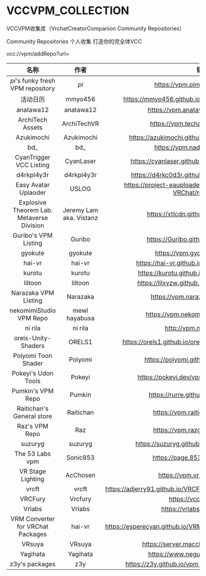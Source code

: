 # VCCVPM_COLLECTION
 VCCVPM收集库（VrchatCreatorCompanion Community Repositories）

Community Repositories
个人收集 打造你的完全体VCC

vcc://vpm/addRepo?url=

| 名称 | 作者 | 链接 | 备注 |
| :---: | :---: | :---: | :---: |
|  _pi_'s funky fresh VPM repository    |  _pi_    | https://vpm.pimaker.at/index.json     |   [ADD](vcc://vpm/addRepo?url=https://vpm.pimaker.at/index.json)     |
|  活动日历    |  mmyo456    | https://mmyo456.github.io/events-calendar/index.json     |   [ADD](vcc://vpm/addRepo?url=https://mmyo456.github.io/events-calendar/index.json)     |
|  anatawa12    |  anatawa12   | https://vpm.anatawa12.com/vpm.json     |   [ADD](vcc://vpm/addRepo?url=https://vpm.anatawa12.com/vpm.json)     |
|  ArchiTech Assets    |  ArchiTechVR    | https://vpm.techanon.dev/index.json     |   [ADD](vcc://vpm/addRepo?url=https://vpm.techanon.dev/index.json)     |
|  Azukimochi    |  Azukimochi    | https://azukimochi.github.io/vpm-repos/index.json     |   [ADD](vcc://vpm/addRepo?url=https://azukimochi.github.io/vpm-repos/index.json)     |
|  bd_    |   bd_   |  https://vpm.nadena.dev/vpm.json    |  [ADD](vcc://vpm/addRepo?url=https://vpm.nadena.dev/vpm.json)    |
|  CyanTrigger VCC Listing    |  CyanLaser    |  https://cyanlaser.github.io/CyanTrigger/index.json    |  [ADD](vcc://vpm/addRepo?url=https://cyanlaser.github.io/CyanTrigger/index.json)    |
|  d4rkpl4y3r    |  d4rkpl4y3r    | https://d4rkc0d3r.github.io/vpm-repos/main.json     |   [ADD](vcc://vpm/addRepo?url=https://d4rkc0d3r.github.io/vpm-repos/main.json)     |
|  Easy Avatar Uplaoder    |  USLOG    | https://project-eauploader.github.io/EAUploader-for-VRChat/registry.json     |   [ADD](vcc://vpm/addRepo?url=https://project-eauploader.github.io/EAUploader-for-VRChat/registry.json)     |
|  Explosive Theorem Lab. Metaverse Division    |  Jeremy Lam aka. Vistanz    | https://xtlcdn.github.io/vpm/index.json     |   [ADD](vcc://vpm/addRepo?url=https://xtlcdn.github.io/vpm/index.json)     |
|  Guribo's VPM Listing    | Guribo   |https://Guribo.github.io/TLP/index.json     |   [ADD](vcc://vpm/addRepo?url=https://Guribo.github.io/TLP/index.json)     |
|  gyokute    | gyokute   |https://vpm.gyoku.tech/vpm.json     |   [ADD](vcc://vpm/addRepo?url=https://vpm.gyoku.tech/vpm.json)     |
|  hai-vr    |  hai-vr   | https://hai-vr.github.io/vpm-listing/index.json     |   [ADD](vcc://vpm/addRepo?url=https://hai-vr.github.io/vpm-listing/index.json)     |
|  kurotu    |  kurotu    | https://kurotu.github.io/vpm-repos/vpm.json     |  [ADD](vcc://vpm/addRepo?url=https://kurotu.github.io/vpm-repos/vpm.json)      |
|  liltoon    |  liltoon    | https://lilxyzw.github.io/vpm-repos/vpm.json     |   [ADD](vcc://vpm/addRepo?url=https://lilxyzw.github.io/vpm-repos/vpm.json)     |
|   Narazaka VPM Listing   |  Narazaka    | https://vpm.narazaka.net/index.json     |    [ADD](vcc://vpm/addRepo?url=https://vpm.narazaka.net/index.json)    |
|  nekomimiStudio VPM Repo    | mewl hayabusa     |  https://vpm.nekomimi.studio/index.json    |   [ADD](vcc://vpm/addRepo?url=https://vpm.nekomimi.studio/index.json)     |
|  ni rila    |  ni rila    | http://vpm.niri.la/vpm.json     |   [ADD](vcc://vpm/addRepo?url=http://vpm.niri.la/vpm.json)     |
|  orels-Unity-Shaders    |  ORELS1    | https://orels1.github.io/orels-Unity-Shaders/index.json     |   [ADD](vcc://vpm/addRepo?url=https://orels1.github.io/orels-Unity-Shaders/index.json)     |
|  Poiyomi Toon Shader    |  Poiyomi    | https://poiyomi.github.io/vpm/index.json     |   [ADD](vcc://vpm/addRepo?url=https://poiyomi.github.io/vpm/index.json)     |
|  Pokeyi's Udon Tools    |  Pokeyi    |  https://pokeyi.dev/vpm-packages/index.json    |  [ADD](vcc://vpm/addRepo?url=https://pokeyi.dev/vpm-packages/index.json)      |
| Pumkin's VPM Repo     | Pumkin     |  https://rurre.github.io/vpm/index.json    | [ADD](vcc://vpm/addRepo?url=https://rurre.github.io/vpm/index.json)       |
|  Raitichan's General store    |  Raitichan    |  https://vpm.raitichan.net/vpm.json    |   [ADD](vcc://vpm/addRepo?url=https://vpm.raitichan.net/vpm.json)     |
|  Raz's VPM Repo    | Raz     | https://vpm.razgriz.one/index.json     |   [ADD](vcc://vpm/addRepo?url=https://vpm.razgriz.one/index.json)     |
|  suzuryg    |  suzuryg    |  https://suzuryg.github.io/vpm-repos/vpm.json    |   [ADD](vcc://vpm/addRepo?url=https://suzuryg.github.io/vpm-repos/vpm.json)     |
|  The 53 Labs vpm    |  Sonic853    |   https://page.853lab.com/vpm.json   |    [ADD](vcc://vpm/addRepo?url=https://page.853lab.com/vpm.json)    |
|  VR Stage Lighting    | AcChosen     |   https://vpm.vrsl.dev/index.json   |   [ADD](vcc://vpm/addRepo?url=https://vpm.vrsl.dev/index.json)     |
|  vrcft    |  vrcft    | https://adjerry91.github.io/VRCFaceTracking-Templates/index.json     |   [ADD](vcc://vpm/addRepo?url=https://adjerry91.github.io/VRCFaceTracking-Templates/index.json)     |
|  VRCFury    |  Vrcfury    | https://vcc.vrcfury.com     |   [ADD](vcc://vpm/addRepo?url=https%3A%2F%2Fvcc.vrcfury.com)     |
|  Vrlabs    |  Vrlabs    | https://vrlabs.dev/packages/     |        |
|  VRM Converter for VRChat Packages    |  hai-vr   | https://esperecyan.github.io/VRMConverterForVRChat/registry.json     |   [ADD](vcc://vpm/addRepo?url=https://esperecyan.github.io/VRMConverterForVRChat/registry.json)     |
|  VRsuya    |  VRsuya    | https://server.macchiato.kr/vpm/vpm.json     |   [ADD](vcc://vpm/addRepo?url=https://server.macchiato.kr/vpm/vpm.json)     |
|  Yagihata    |  Yagihata   |https://www.negura-karasu.net/vpm/     |   [ADD](vcc://vpm/addRepo?url=https://www.negura-karasu.net/vpm/)     |
|  z3y's packages    |  z3y    | https://z3y.github.io/vpm-package-listing/index.json     |   [ADD](vcc://vpm/addRepo?url=https://z3y.github.io/vpm-package-listing/index.json)     |